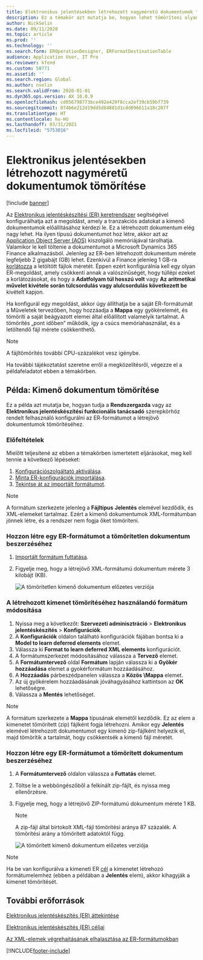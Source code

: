 ```yaml
---
title: Elektronikus jelentésekben létrehozott nagyméretű dokumentumok tömörítése
description: Ez a témakör azt mutatja be, hogyan lehet tömöríteni olyan nagyméretű dokumentumokat, amelyeket Elektronikus jelentéskészítési (ER) formátumban hoztak létre.
author: NickSelin
ms.date: 09/11/2020
ms.topic: article
ms.prod: ''
ms.technology: ''
ms.search.form: EROperationDesigner, ERFormatDestinationTable
audience: Application User, IT Pro
ms.reviewer: kfend
ms.custom: 58771
ms.assetid: ''
ms.search.region: Global
ms.author: nselin
ms.search.validFrom: 2020-01-01
ms.dyn365.ops.version: AX 10.0.9
ms.openlocfilehash: cd056798773bce492e429f8cca2ef39cb59bf739
ms.sourcegitcommit: 074b6e212d19dd5d84881d1cdd096611a18c207f
ms.translationtype: HT
ms.contentlocale: hu-HU
ms.lasthandoff: 03/31/2021
ms.locfileid: "5753816"
---
```

# <a name="compress-large-documents-that-are-generated-in-electronic-reporting"></a>Elektronikus jelentésekben létrehozott nagyméretű dokumentumok tömörítése 

[!include [banner](../includes/banner.md)]

Az [Elektronikus jelentéskészítési (ER) keretrendszer](general-electronic-reporting.md) segítségével konfigurálhatja azt a megoldást, amely a tranzakciós adatokat a kimenő dokumentumok előállításához kérdezi le. Ez a létrehozott dokumentum elég nagy lehet. Ha ilyen típusú dokumentumot hoz létre, akkor azt az [Application Object Server (AOS)](https://docs.microsoft.com/dynamics365/fin-ops-core/dev-itpro/dev-tools/access-instances#location-of-packages-source-code-and-other-aos-configurations) kiszolgáló memóriájával tárolhatja. Valamikor le kell töltenie a dokumentumot a Microsoft Dynamics 365 Finance alkalmazásból. Jelenleg az ER-ben létrehozott dokumentum mérete legfeljebb 2 gigabájt (GB) lehet. Ezenkívül a Finance jelenleg 1 GB-ra [korlátozza](https://fix.lcs.dynamics.com/Issue/Details?kb=4569432&bugId=453907&dbType=3) a letöltött fájlok méretét. Éppen ezért konfigurálnia kell egy olyan ER-megoldást, amely csökkenti annak a valószínűségét, hogy túllépi ezeket a korlátozásokat, és hogy a **Adatfolyam túl hosszú volt** vagy **Az aritmetikai művelet kivétele során túlcsordulás vagy alulcsordulás következett be** kivételt kapjon.

Ha konfigurál egy megoldást, akkor úgy állíthatja be a saját ER-formátumát a Műveletek tervezőben, hogy hozzáadja a **Mappa** egy gyökérelemét, és tömöríti a saját beágyazott elemei által előállított valamelyik tartalmat. A tömörítés „pont időben” működik, így a csúcs memóriahasználat, és a letöltendő fájl mérete csökkenthető.

> [!NOTE]
> A fájltömörítés további CPU-százalékot vesz igénybe.

Ha további tájékoztatást szeretne erről a megközelítésről, végezze el a példafeladatot ebben a témakörben.

## <a name="example-compress-an-outbound-document"></a>Példa: Kimenő dokumentum tömörítése

Ez a példa azt mutatja be, hogyan tudja a **Rendszergazda** vagy az **Elektronikus jelentéskészítési funkcionális tanácsadó** szerepkörhöz rendelt felhasználó konfigurálni az ER-formátumot a létrejövő dokumentumok tömörítéséhez.

### <a name="prerequisites"></a>Előfeltételek

Mielőtt teljesítené az ebben a témakörben ismertetett eljárásokat, meg kell tennie a következő lépéseket:

1. [Konfigurációszolgáltató aktiválása](er-defer-xml-element.md#activate-a-configuration-provider).
2. [Minta ER-konfigurációk importálása](er-defer-xml-element.md#import-the-sample-er-configurations).
3. [Tekintse át az importált formátumot](er-defer-xml-element.md#review-the-imported-format).

> [!NOTE]
> A formátum szerkezete jelenleg a **Fájltípus** **Jelentés** elemével kezdődik, és XML-elemeket tartalmaz. Ezért a kimenő dokumentumok XML-formátumban jönnek létre, és a rendszer nem fogja őket tömöríteni.

### <a name="generate-an-er-format-to-get-an-uncompressed-document"></a>Hozzon létre egy ER-formátumot a tömörítetlen dokumentum beszerzéséhez

1. [Importált formátum futtatása](er-defer-xml-element.md#run-the-imported-format).
2. Figyelje meg, hogy a létrejövő XML-formátumú dokumentum mérete 3 kilobájt (KB).

    ![A tömörítetlen kimenő dokumentum előzetes verziója](./media/er-compress-outbound-files1.png)

### <a name="modify-the-format-to-compress-the-generated-output"></a>A létrehozott kimenet tömörítéséhez használandó formátum módosítása

1. Nyissa meg a következőt: **Szervezeti adminisztráció** \> **Elektronikus jelentéskészítés** \> **Konfigurációk**.
2. A **Konfigurációk** oldalon található konfigurációk fájában bontsa ki a **Model to learn deferred elements** elemet.
3. Válassza ki **Format to learn deferred XML elements** konfigurációt.
4. A formátumszerkezet módosításához válassza a **Tervező** elemet.
5. A **Formátumtervező** oldal **Formátum** lapján válassza ki a **Gyökér hozzáadása** elemet a gyokérformátum hozzáadásához.
6. A **Hozzáadás** párbeszédpanelen válassza a **Közös \\Mappa** elemet.
7. Az új gyökérelem hozzáadásának jóváhagyásához kattintson az **OK** lehetőségre.
8. Válassza a **Mentés** lehetőséget.

> [!NOTE]
> A formátum szerkezete a **Mappa** típusának elemétől kezdődik. Ez az elem a kimenetet tömörített (zip) fájlként fogja létrehozni. Amikor egy **Jelentés** elemével létrehozott dokumentumot egy kimenő zip-fájlként helyezik el, majd tömörítik a tartalmát, hogy csökkentsék a kimenő fájl méretét.

### <a name="generate-an-er-format-to-get-a-compressed-document"></a>Hozzon létre egy ER-formátumot a tömörített dokumentum beszerzéséhez

1. A **Formátumtervező** oldalon válassza a **Futtatás** elemet.
2. Töltse le a webböngészőből a felkínált zip-fájlt, és nyissa meg ellenőrzésre.
3. Figyelje meg, hogy a létrejövő ZIP-formátumú dokumentum mérete 1 KB.

    > [!NOTE] 
    > A zip-fájl által birtokolt XML-fájl tömörítési aránya 87 százalék. A tömörítési arány a tömörített adatoktól függ.

    ![A tömörített kimenő dokumentum előzetes verziója](./media/er-compress-outbound-files2.png)

> [!NOTE]
> Ha be van konfigurálva a kimeneti ER [cél](electronic-reporting-destinations.md) a kimenetet létrehozó formátumelemhez (ebben a példában a **Jelentés** elem), akkor kihagyják a kimenet tömörítését.

## <a name="additional-resources"></a>További erőforrások

[Elektronikus jelentéskészítés (ER) áttekintése](general-electronic-reporting.md)

[Elektronikus jelentéskészítés (ER) céljai](electronic-reporting-destinations.md)

[Az XML-elemek végrehajtásának elhalasztása az ER-formátumokban](er-defer-xml-element.md)


[!INCLUDE[footer-include](../../../includes/footer-banner.md)]